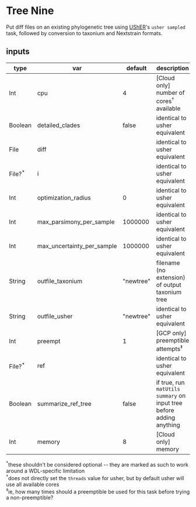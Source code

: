 # Tree Nine
Put diff files on an existing phylogenetic tree using [UShER](https://www.nature.com/articles/s41588-021-00862-7)'s `usher sampled` task, followed by conversion to taxonium and Nextstrain formats.
 
## inputs
| type    	| var                        	| default 	| description                                                           |
|---------	|----------------------------	|---------	|-----------------------------------------------------------------------|
| Int     	| cpu                        	| 4       	| [Cloud only] number of cores<sup>†</sup> available                    |
| Boolean 	| detailed_clades            	| false   	| identical to usher equivalent                                         |
| File    	| diff                       	|         	| identical to usher equivalent                                         |
| File?<sup>*</sup>   	| i                 |         	| identical to usher equivalent                                         |
| Int     	| optimization_radius        	| 0       	| identical to usher equivalent                                         |
| Int     	| max_parsimony_per_sample   	| 1000000 	| identical to usher equivalent                                         |
| Int     	| max_uncertainty_per_sample 	| 1000000 	| identical to usher equivalent                                         |
| String  	| outfile_taxonium           	| "newtree"	| filename (no extension) of output taxonium tree                       |
| String  	| outfile_usher              	| "newtree"	| identical to usher equivalent                                         |
| Int     	| preempt                    	| 1       	| [GCP only] preemptible attempts<sup>‡</sup>                           |
| File?<sup>*</sup>   	| ref               |         	| identical to usher equivalent                                         |
| Boolean 	| summarize_ref_tree         	| false   	| if true, run `matUtils summary` on input tree before adding anything  |
| Int     	| memory                     	| 8       	| [Cloud only] memory                                                   |

<sup>*</sup>these shouldn't be considered optional -- they are marked as such to work around a WDL-specific limitation  
<sup>†</sup>does not directly set the `threads` value for usher, but by default usher will use all available cores  
<sup>‡</sup>ie, how many times should a preemptible be used for this task before trying a non-preemptible?  
